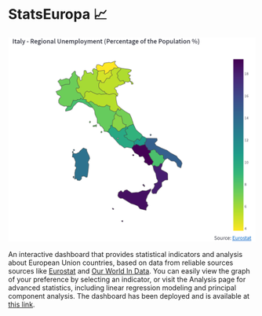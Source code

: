 # StatsEuropa 📈
![Dashboard Screenshot](img/dashboard_screenshot_.png)

An interactive dashboard that provides statistical indicators and analysis about European Union countries, based on data from reliable sources sources like [Eurostat](https://ec.europa.eu/eurostat/web/main/home) and [Our World In Data](https://ourworldindata.org/). You can easily view the graph of your preference
by selecting an indicator, or visit the Analysis page for advanced statistics,
including linear regression modeling and principal component analysis. The dashboard has been deployed and
is available at [this link](https://www.statseuropa.com).

